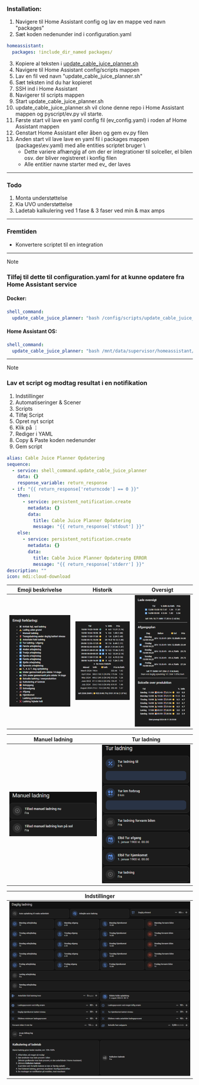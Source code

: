 ### Installation:
1.  Navigere til Home Assistant config og lav en mappe ved navn "packages"
2.  Sæt koden nedenunder ind i configuration.yaml
```yaml
homeassistant:
  packages: !include_dir_named packages/
```
3. Kopiere al teksten i [update_cable_juice_planner.sh](scripts/update_cable_juice_planner.sh)
4. Navigere til Home Assistant config/scripts mappen
5. Lav en fil ved navn "update_cable_juice_planner.sh"
6. Sæt teksten ind du har kopieret
7. SSH ind i Home Assistant
8. Navigerer til scripts mappen
9. Start update_cable_juice_planner.sh
10. update_cable_juice_planner.sh vil clone denne repo i Home Assistant mappen og pyscript/ev.py vil starte.
11. Første start vil lave en yaml config fil (ev_config.yaml) i roden af Home Assistant mappen
11. Genstart Home Assistant eller åben og gem ev.py filen
12. Anden start vil lave lave en yaml fil i packages mappen (packages\ev.yaml) med alle entities scriptet bruger \
    - Dette variere afhængig af om der er integrationer til solceller, el bilen osv. der bliver registreret i konfig filen
    - Alle entitier navne starter med ev_ der laves
---

### Todo
1. Monta understøttelse
2. Kia UVO understøttelse
3. Ladetab kalkulering ved 1 fase & 3 faser ved min & max amps
---
### Fremtiden
- Konvertere scriptet til en integration
---
> [!Note]
> ### Tilføj til dette til configuration.yaml for at kunne opdatere fra Home Assistant service
> #### Docker:
> ```yaml
> shell_command:
>   update_cable_juice_planner: "bash /config/scripts/update_cable_juice_planner.sh"
> ```
>
> #### Home Assistant OS:
> ```yaml
> shell_command:
>   update_cable_juice_planner: "bash /mnt/data/supervisor/homeassistant/scripts/update_cable_juice_planner.sh"
> ```
---
> [!Note]
> ### Lav et script og modtag resultat i en notifikation
> 1. Indstillinger
> 2. Automatiseringer & Scener
> 3. Scripts
> 4. Tilføj Script
> 5. Opret nyt script
> 6. Klik på ⋮
> 7. Rediger i YAML
> 8. Copy & Paste koden nedenunder
> 9. Gem script
> ```yaml
> alias: Cable Juice Planner Opdatering
> sequence:
>   - service: shell_command.update_cable_juice_planner
>     data: {}
>     response_variable: return_response
>   - if: "{{ return_response['returncode'] == 0 }}"
>     then:
>       - service: persistent_notification.create
>         metadata: {}
>         data:
>           title: Cable Juice Planner Opdatering
>           message: "{{ return_response['stdout'] }}"
>     else:
>       - service: persistent_notification.create
>         metadata: {}
>         data:
>           title: Cable Juice Planner Opdatering ERROR
>           message: "{{ return_response['stderr'] }}"
> description: ""
> icon: mdi:cloud-download
> ```
| Emoji beskrivelse | Historik | Oversigt |
| --- | --- | --- |
| ![Emoji beskrivelse](Cable-Juice-Planner-Readme/emoji_description.png) | ![Historik](Cable-Juice-Planner-Readme/history.png) | ![Oversigt](Cable-Juice-Planner-Readme/overview.png) |

| Manuel ladning | Tur ladning |
| --- | --- |
| ![Manuel](Cable-Juice-Planner-Readme/manual.png) | ![Tur](Cable-Juice-Planner-Readme/trip.png) |

| Indstillinger |
| --- |
| ![Indstillinger](Cable-Juice-Planner-Readme/settings.png) |
